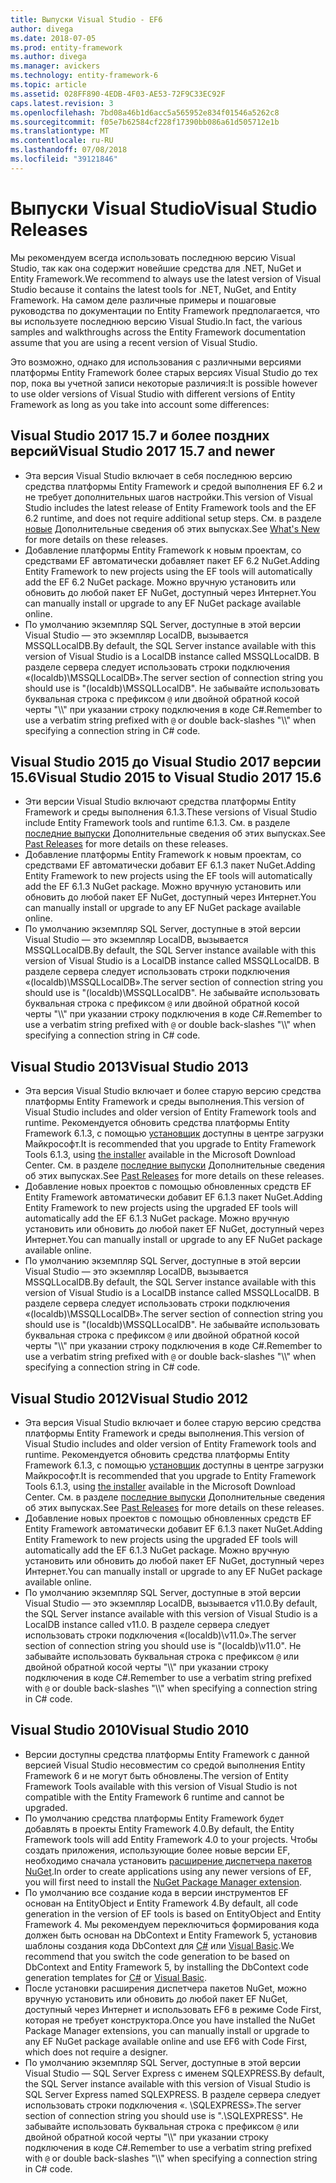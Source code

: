 ```yaml
---
title: Выпуски Visual Studio - EF6
author: divega
ms.date: 2018-07-05
ms.prod: entity-framework
ms.author: divega
ms.manager: avickers
ms.technology: entity-framework-6
ms.topic: article
ms.assetid: 028FF890-4EDB-4F03-AE53-72F9C33EC92F
caps.latest.revision: 3
ms.openlocfilehash: 7bd08a46b1d6acc5a565952e834f01546a5262c8
ms.sourcegitcommit: f05e7b62584cf228f17390bb086a61d505712e1b
ms.translationtype: MT
ms.contentlocale: ru-RU
ms.lasthandoff: 07/08/2018
ms.locfileid: "39121846"
---
```

# <a name="visual-studio-releases"></a><span data-ttu-id="a2155-102">Выпуски Visual Studio</span><span class="sxs-lookup"><span data-stu-id="a2155-102">Visual Studio Releases</span></span>

<span data-ttu-id="a2155-103">Мы рекомендуем всегда использовать последнюю версию Visual Studio, так как она содержит новейшие средства для .NET, NuGet и Entity Framework.</span><span class="sxs-lookup"><span data-stu-id="a2155-103">We recommend to always use the latest version of Visual Studio because it contains the latest tools for .NET, NuGet, and Entity Framework.</span></span>
<span data-ttu-id="a2155-104">На самом деле различные примеры и пошаговые руководства по документации по Entity Framework предполагается, что вы используете последнюю версию Visual Studio.</span><span class="sxs-lookup"><span data-stu-id="a2155-104">In fact, the various samples and walkthroughs across the Entity Framework documentation assume that you are using a recent version of Visual Studio.</span></span>

<span data-ttu-id="a2155-105">Это возможно, однако для использования с различными версиями платформы Entity Framework более старых версиях Visual Studio до тех пор, пока вы учетной записи некоторые различия:</span><span class="sxs-lookup"><span data-stu-id="a2155-105">It is possible however to use older versions of Visual Studio with different versions of Entity Framework as long as you take into account some differences:</span></span>

## <a name="visual-studio-2017-157-and-newer"></a><span data-ttu-id="a2155-106">Visual Studio 2017 15.7 и более поздних версий</span><span class="sxs-lookup"><span data-stu-id="a2155-106">Visual Studio 2017 15.7 and newer</span></span>

- <span data-ttu-id="a2155-107">Эта версия Visual Studio включает в себя последнюю версию средства платформы Entity Framework и средой выполнения EF 6.2 и не требует дополнительных шагов настройки.</span><span class="sxs-lookup"><span data-stu-id="a2155-107">This version of Visual Studio includes the latest release of Entity Framework tools and the EF 6.2 runtime, and does not require additional setup steps.</span></span>
<span data-ttu-id="a2155-108">См. в разделе [новые](~/ef6/what-is-new/index.md) Дополнительные сведения об этих выпусках.</span><span class="sxs-lookup"><span data-stu-id="a2155-108">See [What's New](~/ef6/what-is-new/index.md) for more details on these releases.</span></span>
- <span data-ttu-id="a2155-109">Добавление платформы Entity Framework к новым проектам, со средствами EF автоматически добавляет пакет EF 6.2 NuGet.</span><span class="sxs-lookup"><span data-stu-id="a2155-109">Adding Entity Framework to new projects using the EF tools will automatically add the EF 6.2 NuGet package.</span></span>
<span data-ttu-id="a2155-110">Можно вручную установить или обновить до любой пакет EF NuGet, доступный через Интернет.</span><span class="sxs-lookup"><span data-stu-id="a2155-110">You can manually install or upgrade to any EF NuGet package available online.</span></span>
- <span data-ttu-id="a2155-111">По умолчанию экземпляр SQL Server, доступные в этой версии Visual Studio — это экземпляр LocalDB, вызывается MSSQLLocalDB.</span><span class="sxs-lookup"><span data-stu-id="a2155-111">By default, the SQL Server instance available with this version of Visual Studio is a LocalDB instance called MSSQLLocalDB.</span></span>
<span data-ttu-id="a2155-112">В разделе сервера следует использовать строки подключения «(localdb)\\MSSQLLocalDB».</span><span class="sxs-lookup"><span data-stu-id="a2155-112">The server section of connection string you should use is "(localdb)\\MSSQLLocalDB".</span></span>
<span data-ttu-id="a2155-113">Не забывайте использовать буквальная строка с префиксом `@` или двойной обратной косой черты "\\\\" при указании строку подключения в коде C#.</span><span class="sxs-lookup"><span data-stu-id="a2155-113">Remember to use a verbatim string prefixed with `@` or double back-slashes "\\\\" when specifying a connection string in C# code.</span></span>  


## <a name="visual-studio-2015-to-visual-studio-2017-156"></a><span data-ttu-id="a2155-114">Visual Studio 2015 до Visual Studio 2017 версии 15.6</span><span class="sxs-lookup"><span data-stu-id="a2155-114">Visual Studio 2015 to Visual Studio 2017 15.6</span></span>

- <span data-ttu-id="a2155-115">Эти версии Visual Studio включают средства платформы Entity Framework и среды выполнения 6.1.3.</span><span class="sxs-lookup"><span data-stu-id="a2155-115">These versions of Visual Studio include Entity Framework tools and runtime 6.1.3.</span></span>
<span data-ttu-id="a2155-116">См. в разделе [последние выпуски](~/ef6/what-is-new/past-releases.md#ef-613) Дополнительные сведения об этих выпусках.</span><span class="sxs-lookup"><span data-stu-id="a2155-116">See [Past Releases](~/ef6/what-is-new/past-releases.md#ef-613) for more details on these releases.</span></span>
- <span data-ttu-id="a2155-117">Добавление платформы Entity Framework к новым проектам, со средствами EF автоматически добавит EF 6.1.3 пакет NuGet.</span><span class="sxs-lookup"><span data-stu-id="a2155-117">Adding Entity Framework to new projects using the EF tools will automatically add the EF 6.1.3 NuGet package.</span></span>
<span data-ttu-id="a2155-118">Можно вручную установить или обновить до любой пакет EF NuGet, доступный через Интернет.</span><span class="sxs-lookup"><span data-stu-id="a2155-118">You can manually install or upgrade to any EF NuGet package available online.</span></span>
- <span data-ttu-id="a2155-119">По умолчанию экземпляр SQL Server, доступные в этой версии Visual Studio — это экземпляр LocalDB, вызывается MSSQLLocalDB.</span><span class="sxs-lookup"><span data-stu-id="a2155-119">By default, the SQL Server instance available with this version of Visual Studio is a LocalDB instance called MSSQLLocalDB.</span></span>
<span data-ttu-id="a2155-120">В разделе сервера следует использовать строки подключения «(localdb)\\MSSQLLocalDB».</span><span class="sxs-lookup"><span data-stu-id="a2155-120">The server section of connection string you should use is "(localdb)\\MSSQLLocalDB".</span></span>
<span data-ttu-id="a2155-121">Не забывайте использовать буквальная строка с префиксом `@` или двойной обратной косой черты "\\\\" при указании строку подключения в коде C#.</span><span class="sxs-lookup"><span data-stu-id="a2155-121">Remember to use a verbatim string prefixed with `@` or double back-slashes "\\\\" when specifying a connection string in C# code.</span></span>  


## <a name="visual-studio-2013"></a><span data-ttu-id="a2155-122">Visual Studio 2013</span><span class="sxs-lookup"><span data-stu-id="a2155-122">Visual Studio 2013</span></span>
- <span data-ttu-id="a2155-123">Эта версия Visual Studio включает и более старую версию средства платформы Entity Framework и среды выполнения.</span><span class="sxs-lookup"><span data-stu-id="a2155-123">This version of Visual Studio includes and older version of Entity Framework tools and runtime.</span></span>
<span data-ttu-id="a2155-124">Рекомендуется обновить средства платформы Entity Framework 6.1.3, с помощью [установщик](https://www.microsoft.com/en-us/download/details.aspx?id=40762) доступны в центре загрузки Майкрософт.</span><span class="sxs-lookup"><span data-stu-id="a2155-124">It is recommended that you upgrade to Entity Framework Tools 6.1.3, using [the installer](https://www.microsoft.com/en-us/download/details.aspx?id=40762) available in the Microsoft Download Center.</span></span>
<span data-ttu-id="a2155-125">См. в разделе [последние выпуски](~/ef6/what-is-new/past-releases.md#ef-613) Дополнительные сведения об этих выпусках.</span><span class="sxs-lookup"><span data-stu-id="a2155-125">See [Past Releases](~/ef6/what-is-new/past-releases.md#ef-613) for more details on these releases.</span></span>
- <span data-ttu-id="a2155-126">Добавление новых проектов с помощью обновленных средств EF Entity Framework автоматически добавит EF 6.1.3 пакет NuGet.</span><span class="sxs-lookup"><span data-stu-id="a2155-126">Adding Entity Framework to new projects using the upgraded EF tools will automatically add the EF 6.1.3 NuGet package.</span></span>
<span data-ttu-id="a2155-127">Можно вручную установить или обновить до любой пакет EF NuGet, доступный через Интернет.</span><span class="sxs-lookup"><span data-stu-id="a2155-127">You can manually install or upgrade to any EF NuGet package available online.</span></span>
- <span data-ttu-id="a2155-128">По умолчанию экземпляр SQL Server, доступные в этой версии Visual Studio — это экземпляр LocalDB, вызывается MSSQLLocalDB.</span><span class="sxs-lookup"><span data-stu-id="a2155-128">By default, the SQL Server instance available with this version of Visual Studio is a LocalDB instance called MSSQLLocalDB.</span></span>
<span data-ttu-id="a2155-129">В разделе сервера следует использовать строки подключения «(localdb)\\MSSQLLocalDB».</span><span class="sxs-lookup"><span data-stu-id="a2155-129">The server section of connection string you should use is "(localdb)\\MSSQLLocalDB".</span></span>
<span data-ttu-id="a2155-130">Не забывайте использовать буквальная строка с префиксом `@` или двойной обратной косой черты "\\\\" при указании строку подключения в коде C#.</span><span class="sxs-lookup"><span data-stu-id="a2155-130">Remember to use a verbatim string prefixed with `@` or double back-slashes "\\\\" when specifying a connection string in C# code.</span></span>  

## <a name="visual-studio-2012"></a><span data-ttu-id="a2155-131">Visual Studio 2012</span><span class="sxs-lookup"><span data-stu-id="a2155-131">Visual Studio 2012</span></span>

- <span data-ttu-id="a2155-132">Эта версия Visual Studio включает и более старую версию средства платформы Entity Framework и среды выполнения.</span><span class="sxs-lookup"><span data-stu-id="a2155-132">This version of Visual Studio includes and older version of Entity Framework tools and runtime.</span></span>
<span data-ttu-id="a2155-133">Рекомендуется обновить средства платформы Entity Framework 6.1.3, с помощью [установщик](https://www.microsoft.com/en-us/download/details.aspx?id=40762) доступны в центре загрузки Майкрософт.</span><span class="sxs-lookup"><span data-stu-id="a2155-133">It is recommended that you upgrade to Entity Framework Tools 6.1.3, using [the installer](https://www.microsoft.com/en-us/download/details.aspx?id=40762) available in the Microsoft Download Center.</span></span>
<span data-ttu-id="a2155-134">См. в разделе [последние выпуски](~/ef6/what-is-new/past-releases.md#ef-613) Дополнительные сведения об этих выпусках.</span><span class="sxs-lookup"><span data-stu-id="a2155-134">See [Past Releases](~/ef6/what-is-new/past-releases.md#ef-613) for more details on these releases.</span></span>
- <span data-ttu-id="a2155-135">Добавление новых проектов с помощью обновленных средств EF Entity Framework автоматически добавит EF 6.1.3 пакет NuGet.</span><span class="sxs-lookup"><span data-stu-id="a2155-135">Adding Entity Framework to new projects using the upgraded EF tools will automatically add the EF 6.1.3 NuGet package.</span></span>
<span data-ttu-id="a2155-136">Можно вручную установить или обновить до любой пакет EF NuGet, доступный через Интернет.</span><span class="sxs-lookup"><span data-stu-id="a2155-136">You can manually install or upgrade to any EF NuGet package available online.</span></span>
- <span data-ttu-id="a2155-137">По умолчанию экземпляр SQL Server, доступные в этой версии Visual Studio — это экземпляр LocalDB, вызывается v11.0.</span><span class="sxs-lookup"><span data-stu-id="a2155-137">By default, the SQL Server instance available with this version of Visual Studio is a LocalDB instance called v11.0.</span></span>
<span data-ttu-id="a2155-138">В разделе сервера следует использовать строки подключения «(localdb)\\v11.0».</span><span class="sxs-lookup"><span data-stu-id="a2155-138">The server section of connection string you should use is "(localdb)\\v11.0".</span></span>
<span data-ttu-id="a2155-139">Не забывайте использовать буквальная строка с префиксом `@` или двойной обратной косой черты "\\\\" при указании строку подключения в коде C#.</span><span class="sxs-lookup"><span data-stu-id="a2155-139">Remember to use a verbatim string prefixed with `@` or double back-slashes "\\\\" when specifying a connection string in C# code.</span></span>  

## <a name="visual-studio-2010"></a><span data-ttu-id="a2155-140">Visual Studio 2010</span><span class="sxs-lookup"><span data-stu-id="a2155-140">Visual Studio 2010</span></span>

- <span data-ttu-id="a2155-141">Версии доступны средства платформы Entity Framework с данной версией Visual Studio несовместим со средой выполнения Entity Framework 6 и не могут быть обновлены.</span><span class="sxs-lookup"><span data-stu-id="a2155-141">The version of Entity Framework Tools available with this version of Visual Studio is not compatible with the Entity Framework 6 runtime and cannot be upgraded.</span></span>
- <span data-ttu-id="a2155-142">По умолчанию средства платформы Entity Framework будет добавлять в проекты Entity Framework 4.0.</span><span class="sxs-lookup"><span data-stu-id="a2155-142">By default, the Entity Framework tools will add Entity Framework 4.0 to your projects.</span></span>
<span data-ttu-id="a2155-143">Чтобы создать приложения, использующие более новые версии EF, необходимо сначала установить [расширение диспетчера пакетов NuGet](https://marketplace.visualstudio.com/items?itemName=NuGetTeam.NuGetPackageManager).</span><span class="sxs-lookup"><span data-stu-id="a2155-143">In order to create applications using any newer versions of EF, you will first need to install the [NuGet Package Manager extension](https://marketplace.visualstudio.com/items?itemName=NuGetTeam.NuGetPackageManager).</span></span>
- <span data-ttu-id="a2155-144">По умолчанию все создание кода в версии инструментов EF основан на EntityObject и Entity Framework 4.</span><span class="sxs-lookup"><span data-stu-id="a2155-144">By default, all code generation in the version of EF tools is based on EntityObject and Entity Framework 4.</span></span>
<span data-ttu-id="a2155-145">Мы рекомендуем переключиться формирования кода должен быть основан на DbContext и Entity Framework 5, установив шаблоны создания кода DbContext для [C#](https://marketplace.visualstudio.com/items?itemName=EntityFrameworkTeam.EF5xDbContextGeneratorforC) или [Visual Basic](https://marketplace.visualstudio.com/items?itemName=EntityFrameworkTeam.EF5xDbContextGeneratorforVBNET).</span><span class="sxs-lookup"><span data-stu-id="a2155-145">We recommend that you switch the code generation to be based on DbContext and Entity Framework 5, by installing the DbContext code generation templates for [C#](https://marketplace.visualstudio.com/items?itemName=EntityFrameworkTeam.EF5xDbContextGeneratorforC) or [Visual Basic](https://marketplace.visualstudio.com/items?itemName=EntityFrameworkTeam.EF5xDbContextGeneratorforVBNET).</span></span>
- <span data-ttu-id="a2155-146">После установки расширения диспетчера пакетов NuGet, можно вручную установить или обновить до любой пакет EF NuGet, доступный через Интернет и использовать EF6 в режиме Code First, которая не требует конструктора.</span><span class="sxs-lookup"><span data-stu-id="a2155-146">Once you have installed the NuGet Package Manager extensions, you can manually install or upgrade to any EF NuGet package available online and use EF6 with Code First, which does not require a designer.</span></span>
- <span data-ttu-id="a2155-147">По умолчанию экземпляр SQL Server, доступные в этой версии Visual Studio — SQL Server Express с именем SQLEXPRESS.</span><span class="sxs-lookup"><span data-stu-id="a2155-147">By default, the SQL Server instance available with this version of Visual Studio is SQL Server Express named SQLEXPRESS.</span></span>
<span data-ttu-id="a2155-148">В разделе сервера следует использовать строки подключения «. \\SQLEXPRESS».</span><span class="sxs-lookup"><span data-stu-id="a2155-148">The server section of connection string you should use is ".\\SQLEXPRESS".</span></span>
<span data-ttu-id="a2155-149">Не забывайте использовать буквальная строка с префиксом `@` или двойной обратной косой черты "\\\\" при указании строку подключения в коде C#.</span><span class="sxs-lookup"><span data-stu-id="a2155-149">Remember to use a verbatim string prefixed with `@` or double back-slashes "\\\\" when specifying a connection string in C# code.</span></span>
